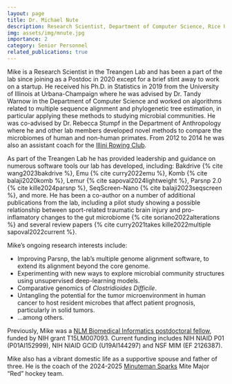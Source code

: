 ```yaml
---
layout: page
title: Dr. Michael Nute
description: Research Scientist, Department of Computer Science, Rice University
img: assets/img/mnute.jpg
importance: 2
category: Senior Personnel
related_publications: true
---
```


Mike is a Research Scientist in the Treangen Lab and has been a part of the lab since joining as a Postdoc in 2020 except for a brief stint away to work on a startup. He received his Ph.D. in Statistics in 2019 from the University of Illinois at Urbana-Champaign where he was advised by Dr. Tandy Warnow in the Department of Computer Science and worked on algorithms related to multiple sequence alignment and phylogenetic tree estimation, in particular applying these methods to studying microbial communities. He was co-advised by Dr. Rebecca Stumpf in the Department of Anthropology where he and other lab members developed novel methods to compare the microbiomes of human and non-human primates. From 2012 to 2014 he was also an assistant coach for the [Illini Rowing Club](https://illinirowing.com).

As part of the Treangen Lab he has provided leadership and guidance on numerous software tools our lab has developed, including: Bakdrive {% cite wang2023bakdrive %}, Emu {% cite curry2022emu %}, Komb {% cite balaji2020komb %}, Lemur {% cite sapoval2024lightweight %}, Parsnp 2.0 {% cite kille2024parsnp %}, SeqScreen-Nano {% cite balaji2023seqscreen %}, and more. He has been a co-author on a number of additional publications from the lab, including a pilot study showing a possible relationship between sport-related traumatic brain injury and pro-inflamatory changes to the gut microbiome {% cite soriano2022alterations %} and several review papers {% cite curry2021takes kille2022multiple sapoval2022current %}. 

Mike’s ongoing research interests include:
- Improving Parsnp, the lab’s multiple genome alignment software, to extend its alignment beyond the core genome.
- Experimenting with new ways to explore microbial community structures using unsupervised deep-learning models. 
- Comparative genomics of _Clostridioides Difficile_. 
- Untangling the potential for the tumor microenvironment in human cancer to host resident microbes that affect patient prognosis, particularly in solid tumors.
- …among others.

Previously, Mike was a [NLM Biomedical Informatics postdoctoral fellow](https://www.gulfcoastconsortia.org/home/training/bmi-nlm/), funded by NIH grant T15LM007093. Current funding includes NIH NIAID P01 (P01AI152999), NIH NIAID GCID (U19AI144297) and NSF MIM (EF 2126387).

Mike also has a vibrant domestic life as a supportive spouse and father of three. He is the coach of the 2024-2025 [Minuteman Sparks](http://minutemanflames.com) Mite Major “Red” hockey team.
